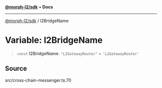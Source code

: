[**@morph-l2/sdk**](../globals.md) • **Docs**

***

[@morph-l2/sdk](../globals.md) / l2BridgeName

# Variable: l2BridgeName

> `const` **l2BridgeName**: `"L2GatewayRouter"` = `'L2GatewayRouter'`

## Source

src/cross-chain-messenger.ts:70
